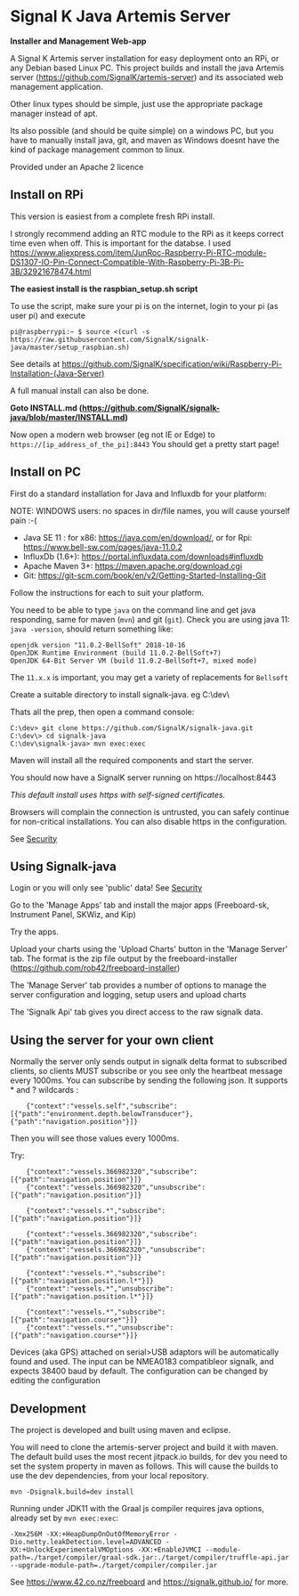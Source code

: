 Signal K Java Artemis Server
============================
__Installer and Management Web-app__

A Signal K Artemis server installation for easy deployment onto an RPi, or any Debian based Linux PC. This project builds and install the java Artemis server (https://github.com/SignalK/artemis-server) and its associated web management application.

Other linux types should be simple, just use the appropriate package manager instead of apt.

Its also possible (and should be quite simple) on a windows PC, but you have to manually install java, git, and maven as Windows doesnt have the kind of package management common to linux.

Provided under an Apache 2 licence

Install on RPi
--------------

This version is easiest from a complete fresh RPi install. 

I strongly recommend adding an RTC module to the RPi as it keeps correct time even when off. This is important for the databse.
I used https://www.aliexpress.com/item/JunRoc-Raspberry-Pi-RTC-module-DS1307-IO-Pin-Connect-Compatible-With-Raspberry-Pi-3B-Pi-3B/32921678474.html

__The easiest install is the raspbian_setup.sh script__

To use the script, make sure your pi is on the internet, login to your pi (as user pi) and execute
```
pi@raspberrypi:~ $ source <(curl -s https://raw.githubusercontent.com/SignalK/signalk-java/master/setup_raspbian.sh)

```

See details at https://github.com/SignalK/specification/wiki/Raspberry-Pi-Installation-(Java-Server)

A full manual install can also be done.

__Goto INSTALL.md (https://github.com/SignalK/signalk-java/blob/master/INSTALL.md)__

Now open a modern web browser (eg not IE or Edge) to `https://[ip_address_of_the_pi]:8443`
You should get a pretty start page! 

Install on PC
--------------

First do a standard installation for Java and Influxdb for your platform:

NOTE: WINDOWS users: no spaces in dir/file names, you will cause yourself pain :-(

* Java SE 11 : for x86: https://java.com/en/download/, or for Rpi: https://www.bell-sw.com/pages/java-11.0.2
* InfluxDb (1.6+): https://portal.influxdata.com/downloads#influxdb
* Apache Maven 3+: https://maven.apache.org/download.cgi
* Git: https://git-scm.com/book/en/v2/Getting-Started-Installing-Git

Follow the instructions for each to suit your platform.

You need to be able to type `java` on the command line and get java responding, same for maven (`mvn`) and git (`git`).
Check you are using java 11: `java -version`, should return something like:
```
openjdk version "11.0.2-BellSoft" 2018-10-16
OpenJDK Runtime Environment (build 11.0.2-BellSoft+7)
OpenJDK 64-Bit Server VM (build 11.0.2-BellSoft+7, mixed mode)

```
The `11.x.x` is important, you may get a variety of replacements for `Bellsoft`

Create a suitable directory to install signalk-java. eg C:\dev\

Thats all the prep, then open a command console:

```
C:\dev> git clone https://github.com/SignalK/signalk-java.git
C:\dev\> cd signalk-java
C:\dev\signalk-java> mvn exec:exec
```
Maven will install all the required components and start the server.  

You should now have a SignalK server running on https://localhost:8443

_This default install uses https with self-signed certificates._ 

Browsers will complain the connection is untrusted, 
you can safely continue for non-critical installations. You can also disable https in the configuration.

See [Security](./SECURITY.md)

Using Signalk-java
------------------

Login or you will only see 'public' data! See [Security](./SECURITY.md)

Go to the 'Manage Apps' tab and install the major apps (Freeboard-sk, Instrument Panel, SKWiz, and Kip)

Try the apps. 

Upload your charts using the 'Upload Charts' button in the 'Manage Server' tab. The format is the zip file output by the freeboard-installer (https://github.com/rob42/freeboard-installer)

The 'Manage Server' tab provides a number of options to manage the server configuration and logging, setup users and upload charts

The 'Signalk Api' tab gives you direct access to the raw signalk data.


Using the server for your own client
------------------------------------


Normally the server only sends output in signalk delta format to subscribed clients, so clients MUST subscribe or you see only the heartbeat message every 1000ms.
You can subscribe by sending the following json. It supports * and ? wildcards :
```
	{"context":"vessels.self","subscribe":[{"path":"environment.depth.belowTransducer"},{"path":"navigation.position"}]}
``` 
Then you will see those values every 1000ms.

Try:
```
	{"context":"vessels.366982320","subscribe":[{"path":"navigation.position"}]}
	{"context":"vessels.366982320","unsubscribe":[{"path":"navigation.position"}]}
	
	{"context":"vessels.*","subscribe":[{"path":"navigation.position"}]}
	
	{"context":"vessels.366982320","subscribe":[{"path":"navigation.position"}]}
	{"context":"vessels.366982320","unsubscribe":[{"path":"navigation.position"}]}
	
	{"context":"vessels.*","subscribe":[{"path":"navigation.position.l*"}]}
	{"context":"vessels.*","unsubscribe":[{"path":"navigation.position.l*"}]}
	
	{"context":"vessels.*","subscribe":[{"path":"navigation.course*"}]}
	{"context":"vessels.*","unsubscribe":[{"path":"navigation.course*"}]}
``` 

Devices (aka GPS) attached on serial>USB adaptors will be automatically found and used. The input can be NMEA0183 compatibleor signalk, and expects 38400 baud by default. The configuration can be changed by editing the configuration


Development
-----------
The project is developed and built using maven and eclipse. 

You will need to clone the artemis-server project and build it with maven. The default build uses the most recent jitpack.io builds, for dev you need to set the system property in maven as follows. This will cause the builds to use the dev dependencies, from your local repository.

```
mvn -Dsignalk.build=dev install
```

Running under JDK11 with the Graal js compiler requires java options, already set by `mvn exec:exec`:
```
-Xmx256M -XX:+HeapDumpOnOutOfMemoryError -Dio.netty.leakDetection.level=ADVANCED -XX:+UnlockExperimentalVMOptions -XX:+EnableJVMCI --module-path=./target/compiler/graal-sdk.jar:./target/compiler/truffle-api.jar --upgrade-module-path=./target/compiler/compiler.jar
```

See https://www.42.co.nz/freeboard and https://signalk.github.io/ for more.
